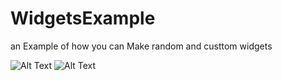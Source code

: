 # WidgetsExample
an Example of how you can Make random and custtom widgets 


![Alt Text](https://media.giphy.com/media/U6Gn7StJsf6e5ojJ2r/giphy.gif) 
![Alt Text](https://media.giphy.com/media/XABWzQRo2XLf204iws/giphy.gif)

